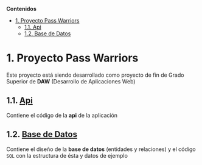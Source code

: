 **Contenidos**

- [1. Proyecto Pass Warriors](#1-proyecto-pass-warriors)
    - [1.1. Api](#11-api)
    - [1.2. Base de Datos](#12-base-de-datos)


# 1. Proyecto Pass Warriors
Este proyecto está siendo desarrollado como proyecto de fin de Grado Superior de **DAW** (Desarrollo de Aplicaciones Web)


## 1.1. [Api](./api/README.md)
Contiene el código de la **api** de la aplicación


## 1.2. [Base de Datos](./db/README.md)
Contiene el diseño de la **base de datos** (entidades y relaciones) y el código `SQL` con la estructura de ésta y datos de ejemplo
